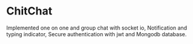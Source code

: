 # ChitChat
Implemented one on one and group chat with socket io,
 Notification and typing indicator,
 Secure authentication with jwt and
Mongodb database.
